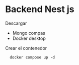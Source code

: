 # Backend Nest js


Descargar
  - Mongo compas
  - Docker desktop

Crear el contenedor
```
  docker compose up -d
```
